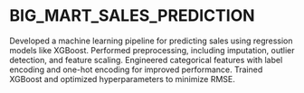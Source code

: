 # BIG_MART_SALES_PREDICTION
 Developed a machine learning pipeline for predicting sales using regression models like XGBoost.
 Performed preprocessing, including imputation, outlier detection, and feature scaling.
Engineered categorical features with label encoding and one-hot encoding for improved performance.
Trained XGBoost and optimized hyperparameters to minimize RMSE.

